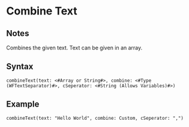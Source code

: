 # Combine Text

## Notes
Combines the given text. Text can be given in an array.

## Syntax

```
combineText(text: <#Array or String#>, combine: <#Type (WFTextSeparator)#>, cSeperator: <#String (Allows Variables)#>)
```

## Example
```
combineText(text: "Hello World", combine: Custom, cSeperator: ",")
```